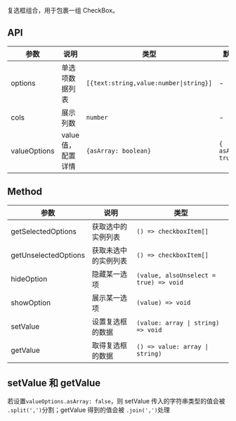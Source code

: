 复选框组合，用于包裹一组 CheckBox。

## API

| 参数         | 说明               | 类型                                   | 默认值              |
| ------------ | ------------------ | -------------------------------------- | ------------------- |
| options      | 单选项数据列表     | `[{text:string,value:number\|string}]` | -                   |
| cols         | 展示列数           | `number`                               | -                   |
| valueOptions | value 值，配置详情 | `{asArray: boolean}`                   | `{ asArray: true }` |

## Method

| 参数                 | 说明                 | 类型                                   |
| -------------------- | -------------------- | -------------------------------------- |
| getSelectedOptions   | 获取选中的实例列表   | `() => checkboxItem[]`                 |
| getUnselectedOptions | 获取未选中的实例列表 | `() => checkboxItem[]`                 |
| hideOption           | 隐藏某一选项         | `(value, alsoUnselect = true) => void` |
| showOption           | 展示某一选项         | `(value) => void`                      |
| setValue             | 设置复选框的数据     | `(value: array \| string) => void`     |
| getValue             | 取得复选框的数据     | `() => value: array \| string)`        |

## setValue 和 getValue

若设置`valueOptions.asArray: false`，则 setValue 传入的字符串类型的值会被 `.split(',')`分割；getValue 得到的值会被 `.join(',')`处理

